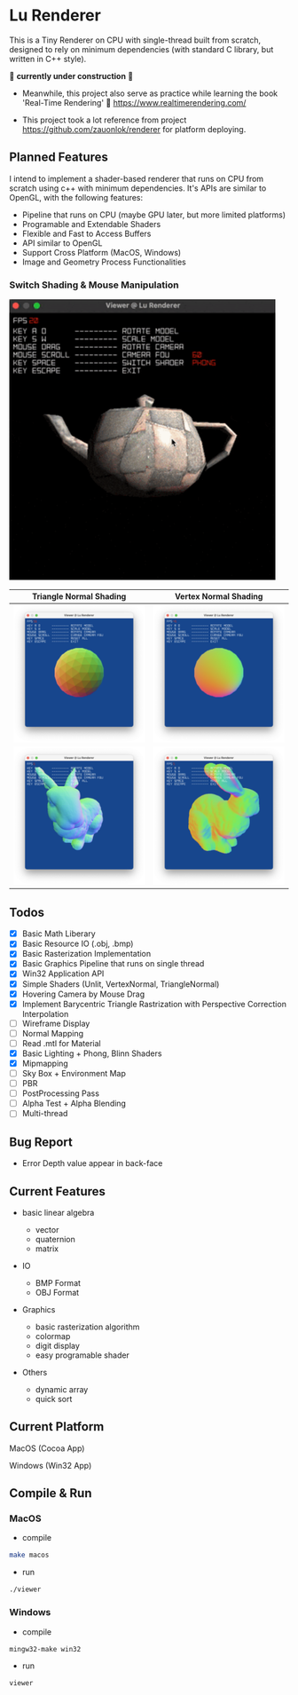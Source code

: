 # Lu Renderer

This is a Tiny Renderer on CPU with single-thread built from scratch, designed to rely on minimum dependencies (with standard C library, but written in C++ style).

:construction: **currently under construction** :construction:

- Meanwhile, this project also serve as practice while learning the book 'Real-Time Rendering' :book: https://www.realtimerendering.com/

- This project took a lot reference from project https://github.com/zauonlok/renderer for platform deploying.

## Planned Features

I intend to implement a shader-based renderer that runs on CPU from scratch using c++ with minimum dependencies. It's APIs are similar to OpenGL, with the following features:

- Pipeline that runs on CPU (maybe GPU later, but more limited platforms)
- Programable and Extendable Shaders
- Flexible and Fast to Access Buffers
- API similar to OpenGL
- Support Cross Platform (MacOS, Windows)
- Image and Geometry Process Functionalities

### Switch Shading & Mouse Manipulation

<img src="images/phong_shading.gif" width="480px" />

Triangle Normal Shading    |  Vertex Normal Shading
:-------------------------:|:-------------------------:
<img src="images/triangle_normal_shading_2.png" width="360px" />  |  <img src="images/vertex_normal_shading_2.png" width="360px" />
<img src="images/triangle_normal_shading.png" width="360px" />  |  <img src="images/vertex_normal_shading.png" width="360px" />

## Todos

- [x] Basic Math Liberary
- [x] Basic Resource IO (.obj, .bmp)
- [x] Basic Rasterization Implementation
- [x] Basic Graphics Pipeline that runs on single thread
- [x] Win32 Application API
- [x] Simple Shaders (Unlit, VertexNormal, TriangleNormal)
- [x] Hovering Camera by Mouse Drag
- [x] Implement Barycentric Triangle Rastrization with Perspective Correction Interpolation
- [ ] Wireframe Display
- [ ] Normal Mapping
- [ ] Read .mtl for Material
- [x] Basic Lighting + Phong, Blinn Shaders
- [x] Mipmapping
- [ ] Sky Box + Environment Map
- [ ] PBR
- [ ] PostProcessing Pass
- [ ] Alpha Test + Alpha Blending
- [ ] Multi-thread

## Bug Report

- Error Depth value appear in back-face

## Current Features

- basic linear algebra
  - vector
  - quaternion
  - matrix

- IO
  - BMP Format
  - OBJ Format

- Graphics
  - basic rasterization algorithm
  - colormap
  - digit display
  - easy programable shader

- Others
  - dynamic array
  - quick sort

## Current Platform

MacOS (Cocoa App)

Windows (Win32 App)

## Compile & Run

### MacOS

- compile

```zsh
make macos
```

- run

```zsh
./viewer
```

### Windows 

- compile

```shell
mingw32-make win32
```

- run

```shell
viewer
```
